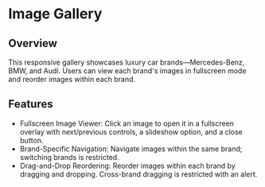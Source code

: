 # Image Gallery

## Overview

This responsive gallery showcases luxury car brands—Mercedes-Benz, BMW, and Audi. Users can view each brand's images in fullscreen mode and reorder images within each brand.

## Features

- Fullscreen Image Viewer: Click an image to open it in a fullscreen overlay with next/previous controls, a slideshow option, and a close button.
- Brand-Specific Navigation: Navigate images within the same brand; switching brands is restricted.
- Drag-and-Drop Reordering: Reorder images within each brand by dragging and dropping. Cross-brand dragging is restricted with an alert.
